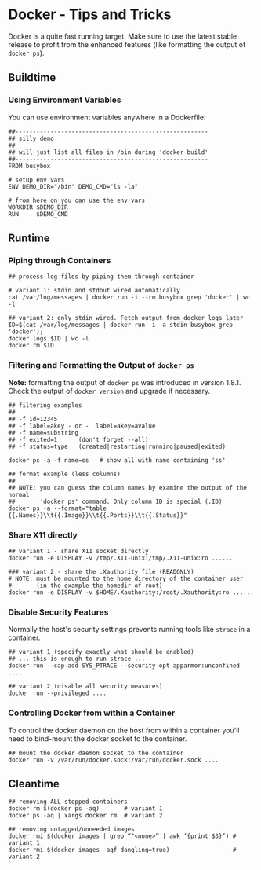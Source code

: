 # Docker - Tips and Tricks

Docker is a quite fast running target. Make sure to use the latest stable release to profit from the enhanced features (like formatting the output of `docker ps`).

## Buildtime

### Using Environment Variables

You can use environment variables anywhere in a Dockerfile:

```
##-------------------------------------------------------
## silly demo
##
## will just list all files in /bin during 'docker build'
##-------------------------------------------------------
FROM busybox

# setup env vars
ENV DEMO_DIR="/bin" DEMO_CMD="ls -la"

# from here on you can use the env vars
WORKDIR $DEMO_DIR
RUN     $DEMO_CMD
```

## Runtime

### Piping through Containers

```
## process log files by piping them through container

# variant 1: stdin and stdout wired automatically
cat /var/log/messages | docker run -i --rm busybox grep 'docker' | wc -l

## variant 2: only stdin wired. Fetch output from docker logs later
ID=$(cat /var/log/messages | docker run -i -a stdin busybox grep 'docker'); 
docker logs $ID | wc -l
docker rm $ID
```

### Filtering and Formatting the Output of `docker ps`

**Note:** formatting the output of `docker ps` was introduced in version 1.8.1. Check the output of `docker version` and upgrade if necessary. 

```
## filtering examples
##
## -f id=12345
## -f label=akey - or -  label=akey=avalue
## -f name=substring   
## -f exited=1      (don't forget --all)
## -f status=type   (created|restarting|running|paused|exited)

docker ps -a -f name=ss   # show all with name containing 'ss'

## format example (less columns)
##
## NOTE: you can guess the column names by examine the output of the normal 
##       'docker ps' command. Only column ID is special (.ID)
docker ps -a --format="table {{.Names}}\\t{{.Image}}\\t{{.Ports}}\\t{{.Status}}"
```

### Share X11 directly

```
## variant 1 - share X11 socket directly
docker run -e DISPLAY -v /tmp/.X11-unix:/tmp/.X11-unix:ro ......

### variant 2 - share the .Xauthority file (READONLY)
# NOTE: must be mounted to the home directory of the container user
#       (in the example the homedir of root)
docker run -e DISPLAY -v $HOME/.Xauthority:/root/.Xauthority:ro ......
```

### Disable Security Features

Normally the host's security settings prevents running tools like `strace` in a container.

```
## variant 1 (specify exactly what should be enabled)
## ... this is enough to run strace ...
docker run --cap-add SYS_PTRACE --security-opt apparmor:unconfined .... 

## variant 2 (disable all security measures)
docker run --privileged ....
```

### Controlling Docker from within a Container

To control the docker daemon on the host from within a container you'll need to bind-mount the docker socket to the container.

```
## mount the docker daemon socket to the container
docker run -v /var/run/docker.sock:/var/run/docker.sock ....
```

## Cleantime

```
## removing ALL stopped containers 
docker rm $(docker ps -aq)       # variant 1
docker ps -aq | xargs docker rm  # variant 2

## removing untagged/unneeded images
docker rmi $(docker images | grep “^<none>” | awk ‘{print $3}’) # variant 1
docker rmi $(docker images -aqf dangling=true)                  # variant 2
``

